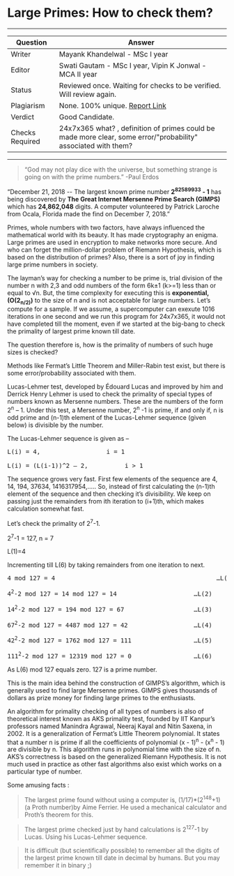 
#  Large Primes: How to check them?
 
---
Question | Answer |
--- | --- |
Writer |  Mayank Khandelwal - MSc I year
Editor | Swati Gautam - MSc I year, Vipin K Jonwal - MCA II year
Status |	Reviewed once. Waiting for checks to be verified. Will review again.
Plagiarism |	None.  100% unique. [Report Link](./plag-reports/plag-large-primes-v1.pdf)
Verdict | Good Candidate. 
Checks Required | 24x7x365 what? , definition of primes could be made more clear, some error/"probability" associated with them?
---

>“God may not play dice with the universe, but something strange is going on with the prime numbers.”
-Paul Erdos

“December 21, 2018 -- The largest known prime number **2<sup>82589933</sup> - 1** has being discovered by **The Great Internet Mersenne Prime Search (GIMPS)** which has **24,862,048** digits. A computer volunteered by Patrick Laroche from Ocala, Florida made the find on December 7, 2018.”

Primes, whole numbers with two factors, have always influenced the mathematical world with its beauty. It has made cryptography an enigma. Large primes are used in encryption to make networks more secure. And who can forget the million-dollar problem of Riemann Hypothesis, which is based on the distribution of primes? Also, there is a sort of joy in finding large prime numbers in society.

The layman’s way for checking a number to be prime is, trial division of the number n with 2,3 and odd numbers of the form 6k±1 (k>=1) less than or equal to √n. But, the time complexity for executing this is **exponential, (O(2<sub>n/2)</sub>)** to the size of n and is not acceptable for large numbers. Let’s compute for a sample. If we assume, a supercomputer can exexute 1016 iterations in one second and we run this program for 24x7x365,  it would not have completed till the moment, even if we started at the big-bang to check the primality of largest prime known till date.

The question therefore is, how is the primality of numbers of such huge sizes is checked? 

Methods like Fermat’s Little Theorem and Miller-Rabin test exist, but there is some error/probability associated with them.

Lucas-Lehmer test, developed by Édouard Lucas and improved by him and Derrick Henry Lehmer is used to check the primality of special types of numbers known as Mersenne numbers. These are the numbers of the form 2<sup>n</sup> – 1. Under this test, a Mersenne number, 2<sup>n</sup> -1 is prime, if and only if, n is odd prime and (n-1)th element of the Lucas-Lehmer sequence (given below) is divisible by the number. 

The Lucas-Lehmer sequence is given as –

<pre>L(i) = 4,                  i = 1 

L(i) = (L(i-1))^2 – 2,          i > 1</pre>

The sequence grows very fast. First few elements of the sequence are 4, 14, 194, 37634, 1416317954,.…. So, instead of first calculating the (n-1)th element of the sequence and then checking it’s divisibility. We keep on passing just the remainders from ith iteration to (i+1)th, which makes calculation somewhat fast.

Let’s check the primality of 2<sup>7</sup>-1.

2<sup>7</sup>-1 = 127, n = 7

L(1)=4

Incrementing till L(6) by taking remainders from one iteration to next.

<pre>4 mod 127 = 4                                            …L(1)

4<sup>2</sup>-2 mod 127 = 14 mod 127 = 14                     …L(2)

14<sup>2</sup>-2 mod 127 = 194 mod 127 = 67                   …L(3)

67<sup>2</sup>-2 mod 127 = 4487 mod 127 = 42                  …L(4)

42<sup>2</sup>-2 mod 127 = 1762 mod 127 = 111                 …L(5)

111<sup>2</sup>-2 mod 127 = 12319 mod 127 = 0                 …L(6)</pre>

As L(6) mod 127 equals zero. 127 is a prime number.

This is the main idea behind the construction of GIMPS’s algorithm, which is generally used to find large Mersenne primes. GIMPS gives thousands of dollars as prize money for finding large primes to the enthusiasts.

An algorithm for primality checking of all types of numbers is also of theoretical interest known as AKS primality test, founded by IIT Kanpur’s professors named Manindra Agrawal, Neeraj Kayal and Nitin Saxena, in 2002. It is a generalization of Fermat’s Little Theorem polynomial. It states that a number n is prime if all the coefficients of polynomial (x - 1)<sup>n</sup> - (x<sup>n</sup> - 1) are divisible by n. This algorithm runs in polynomial time with the size of n. AKS’s correctness is based on the generalized Riemann Hypothesis. It is not much used in practice as other fast algorithms also exist which works on a particular type of number.

Some amusing facts :

>The largest prime found without using a computer is, (1/17)*(2<sup>148</sup>+1) (a Proth number)by Aime Ferrier. He used a mechanical calculator and Proth’s theorem for this.

>The largest prime checked just by hand calculations is 2<sup>127</sup>-1 by Lucas. Using his Lucas-Lehmer sequence.

>It is difficult (but scientifically possible) to remember all the digits of the largest prime known till date in decimal by humans. But you may remember it in binary ;)



  














 
 
 
 
